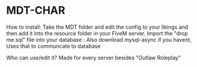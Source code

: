 # MDT-CHAR

How to install:
Take the MDT folder and edit the config to your likings and then add it into the resource folder in your FiveM server.
Import the "drop me.sql" file into your database
: Also download mysql-async if you havent, Uses that to communcate to database

Who can use/edit it?
Made for every server besides "Outlaw Roleplay"

